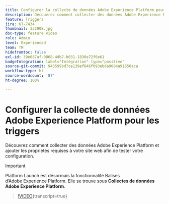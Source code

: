 ```yaml
---
title: Configurer la collecte de données Adobe Experience Platform pour les triggers
description: Découvrez comment collecter des données Adobe Experience Platform et ajouter les propriétés requises à votre site web afin de tester votre configuration.
feature: Triggers
jira: KT-7434
thumbnail: 332908.jpg
doc-type: feature video
role: Admin
level: Experienced
team: TM
hidefromtoc: false
exl-id: 39e087af-0868-4db7-b031-1830e72f6e61
badgeIntegration: label="Intégration" type="positive"
source-git-commit: 943599bd7ce139ef846f093ebda9084a91550aca
workflow-type: ht
source-wordcount: '87'
ht-degree: 100%

---
```


# Configurer la collecte de données Adobe Experience Platform pour les triggers

Découvrez comment collecter des données Adobe Experience Platform et ajouter les propriétés requises à votre site web afin de tester votre configuration.

>[!IMPORTANT]
>
> Platform Launch est désormais la fonctionnalité Balises d’Adobe Experience Platform. Elle se trouve sous **Collectes de données Adobe Experience Platform**.

>[!VIDEO](https://video.tv.adobe.com/v/332908?learn=on){transcript=true}
